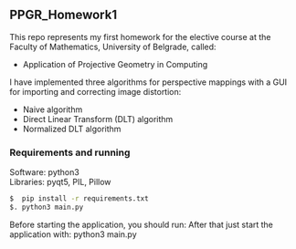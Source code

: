 ## PPGR_Homework1
This repo represents my first homework for the elective course at the Faculty of Mathematics, University of Belgrade, called:
  - Application of Projective Geometry in Computing

I have implemented three algorithms for perspective mappings with a GUI for importing and correcting image distortion:
  - Naive algorithm
  - Direct Linear Transform (DLT) algorithm
  - Normalized DLT algorithm


### Requirements and running
Software: python3  
Libraries: pyqt5, PIL, Pillow

```sh
$  pip install -r requirements.txt
$. python3 main.py
```



Before starting the application, you should run: 
After that just start the application with: python3 main.py

